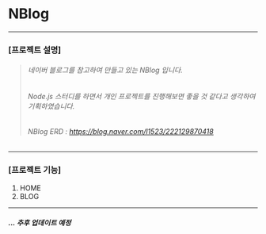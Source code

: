 # NBlog
---
### [프로젝트 설명]
> ###### 네이버 블로그를 참고하여 만들고 있는 NBlog 입니다.
> ###### Node.js 스터디를 하면서 개인 프로젝트를 진행해보면 좋을 것 같다고 생각하여 기획하였습니다.
> ###### NBlog ERD : https://blog.naver.com/l1523/222129870418
---
### [프로젝트 기능]
   1. HOME
   2. BLOG
---
##### ... 추후 업데이트 예정
